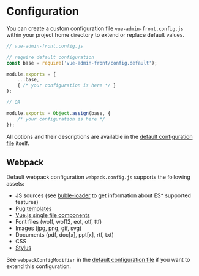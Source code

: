 # Configuration

You can create a custom configuration file `vue-admin-front.config.js` within your project home directory to extend or replace default values.

```javascript
// vue-admin-front.config.js

// require default configuration
const base = require('vue-admin-front/config.default');

module.exports = {
    ...base,
    { /* your configuration is here */ }
};

// OR

module.exports = Object.assign(base, {
    /* your configuration is here */
});
```

All options and their descriptions are available in the [default configuration file](https://github.com/mrTimofey/vue-admin/blob/master/config.default.js) itself.

## Webpack

Default webpack configuration `webpack.config.js` supports the following assets:
* JS sources (see [buble-loader](https://github.com/sairion/buble-loader) to get information about ES* supported features)
* [Pug templates](https://pugjs.org)
* [Vue.js single file components](https://vuejs.org/v2/guide/single-file-components.html)
* Font files (woff, woff2, eot, otf, ttf)
* Images (jpg, png, gif, svg)
* Documents (pdf, doc[x], ppt[x], rtf, txt)
* CSS
* [Stylus](http://stylus-lang.com)

See `webpackConfigModifier` in the [default configuration file](https://github.com/mrTimofey/vue-admin/blob/master/config.default.js) if you want to extend this configuration.
